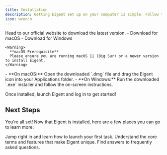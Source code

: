 ```yaml
---
title: Installation
description: Getting Eigent set up on your computer is simple. Follow these steps to begin.
icon: wrench
---
```


<Steps>
  <Step title="Download Eigent">
    Head to our official website to download the latest version.
    - Download for macOS
    - Download for Windows

    <Warning>
      **macOS Prerequisite**
      Please ensure you are running macOS 11 (Big Sur) or a newer version to install Eigent.
    </Warning>
  </Step>
  <Step title="Install the Application">
    - **On macOS:** Open the downloaded `.dmg` file and drag the Eigent icon into your Applications folder.
    - **On Windows:** Run the downloaded `.exe` installer and follow the on-screen instructions.
  </Step>
</Steps>

Once installed, launch Eigent and log in to get started!

## Next Steps

You're all set! Now that Eigent is installed, here are a few places you can go to learn more:

<CardGroup>
  <Card
    title="Quick Start"
    icon="rocket"
    href="/get_started/quick_start">
    Jump right in and learn how to launch your first task.
  </Card>
  <Card
    title="Key Concepts"
    icon="key"
    href="/core/concepts">
    Understand the core terms and features that make Eigent unique.
  </Card>
  <Card
    title="Support"
    icon="question-circle"
    href="/troubleshooting/support">
    Find answers to frequently asked questions.
  </Card>
</CardGroup>